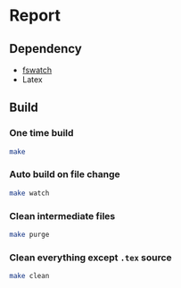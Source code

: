 # Report

## Dependency

- [fswatch](https://emcrisostomo.github.io/fswatch/)
- Latex

## Build

### One time build

```sh
make
```

### Auto build on file change

```sh
make watch
```

### Clean intermediate files

```sh
make purge
```

### Clean everything except `.tex` source

```sh
make clean
```

